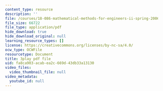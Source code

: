 ```yaml
---
content_type: resource
description: ''
file: /courses/18-086-mathematical-methods-for-engineers-ii-spring-2006/fa8ca903acabea2c669d43db33a13130_pEuuJ5E7ZS0.pdf
file_size: 66722
file_type: application/pdf
hide_download: true
hide_download_original: null
learning_resource_types: []
license: https://creativecommons.org/licenses/by-nc-sa/4.0/
ocw_type: OCWFile
resourcetype: Document
title: 3play pdf file
uid: fa8ca903-acab-ea2c-669d-43db33a13130
video_files:
  video_thumbnail_file: null
video_metadata:
  youtube_id: null
---
```

